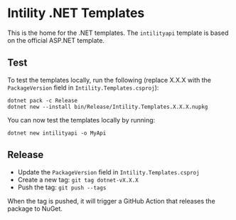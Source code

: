 # Intility .NET Templates

This is the home for the .NET templates.
The `intilityapi` template is based on the official ASP.NET template.

## Test

To test the templates locally, run the following (replace X.X.X with the `PackageVersion` field in `Intility.Templates.csproj`):

```
dotnet pack -c Release
dotnet new --install bin/Release/Intility.Templates.X.X.X.nupkg
```

You can now test the templates locally by running:

```
dotnet new intilityapi -o MyApi
```

## Release

- Update the `PackageVersion` field in `Intility.Templates.csproj`
- Create a new tag: `git tag dotnet-vX.X.X`
- Push the tag: `git push --tags`

When the tag is pushed, it will trigger a GitHub Action that releases the package to NuGet.
